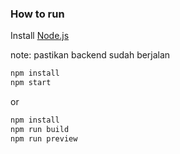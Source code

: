 ### How to run

Install [Node.js](https://nodejs.org/en/download/)

note: pastikan backend sudah berjalan

```bash
npm install
npm start
```

or

```bash
npm install
npm run build
npm run preview
```
